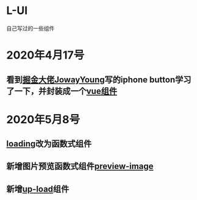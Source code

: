 # L-UI

自己写过的一些组件

# 2020年4月17号
## 看到[掘金大佬JowayYoung](https://juejin.im/user/584ec3a661ff4b006cd6383e)写的iphone button学习了一下，并封装成一个[vue组件](https://github.com/Lstmxx/L-UI/tree/master/vue/%E7%A7%BB%E5%8A%A8%E7%AB%AF/iphone-button)

# 2020年5月8号

## [loading]()改为函数式组件

## 新增图片预览函数式组件[preview-image]()

## 新增[up-load]()组件